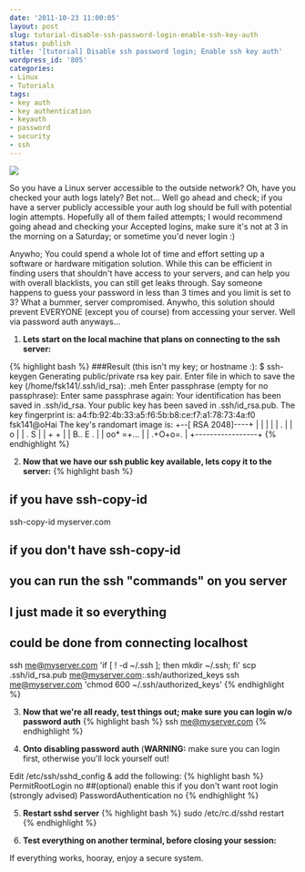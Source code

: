 ```yaml
---
date: '2011-10-23 11:00:05'
layout: post
slug: tutorial-disable-ssh-password-login-enable-ssh-key-auth
status: publish
title: '[tutorial] Disable ssh password login; Enable ssh key auth'
wordpress_id: '805'
categories:
- Linux
- Tutorials
tags:
- key auth
- key authentication
- keyauth
- password
- security
- ssh
---
```


[![](http://fsk141.com/uploads/2011/10/2011-10-23-102506_235x164_scrot.png)](http://fsk141.com/uploads/2011/10/2011-10-23-102506_235x164_scrot.png)

So you have a Linux server accessible to the outside network? Oh, have you checked your auth logs lately? Bet not... Well go ahead and check; if you have a server publicly accessible your auth log should be full with potential login attempts. Hopefully all of them failed attempts; I would recommend going ahead and checking your Accepted logins, make sure it's not at 3 in the morning on a Saturday; or sometime you'd never login :)

Anywho; You could spend a whole lot of time and effort setting up a software or hardware mitigation solution. While this can be efficient in finding users that shouldn't have access to your servers, and can help you with overall blacklists, you can still get leaks through. Say someone happens to guess your password in less than 3 times and you limit is set to 3? What a bummer, server compromised. Anywho, this solution should prevent EVERYONE (except you of course) from accessing your server. Well via password auth anyways...


  1. **Lets start on the local machine that plans on connecting to the ssh server:**

{% highlight bash %}
###Result (this isn't my key; or hostname :):
$ ssh-keygen
Generating public/private rsa key pair.
Enter file in which to save the key (/home/fsk141/.ssh/id_rsa): .meh
Enter passphrase (empty for no passphrase):
Enter same passphrase again:
Your identification has been saved in .ssh/id_rsa.
Your public key has been saved in .ssh/id_rsa.pub.
The key fingerprint is:
a4:fb:92:4b:33:a5:f6:5b:b8:ce:f7:a1:78:73:4a:f0 fsk141@oHai
The key's randomart image is:
+--[ RSA 2048]----+
|                 |
|                 |
|        .        |
|       o         |
|      . S        |
|       + +       |
|      B.. E .    |
|     oo* =+...   |
|      .+O+o=.    |
+-----------------+
{% endhighlight %}


  2. **Now that we have our ssh public key available, lets copy it to the server:**
{% highlight bash %}
## if you have ssh-copy-id ##
ssh-copy-id myserver.com

## if you don't have ssh-copy-id ##
## you can run the ssh "commands" on you server
## I just made it so everything
## could be done from connecting localhost
ssh me@myserver.com 'if [ ! -d ~/.ssh ]; then mkdir ~/.ssh; fi'
scp .ssh/id_rsa.pub me@myserver.com:.ssh/authorized_keys
ssh me@myserver.com 'chmod 600 ~/.ssh/authorized_keys'
{% endhighlight %}




  3. **Now that we're all ready, test things out; make sure you can login w/o password auth**
{% highlight bash %}
ssh me@myserver.com
{% endhighlight %}



  4. **Onto disabling password auth** (**WARNING:** make sure you can login first, otherwise you'll lock yourself out!
  

Edit /etc/ssh/sshd_config &amp; add the following:
{% highlight bash %}
PermitRootLogin no ##(optional) enable this if you don't want root login (strongly advised)
PasswordAuthentication no
{% endhighlight %}



  5. **Restart sshd server**
{% highlight bash %}
sudo /etc/rc.d/sshd restart
{% endhighlight %}



  6. **Test everything on another terminal, before closing your session:**  
  

If everything works, hooray, enjoy a secure system.




